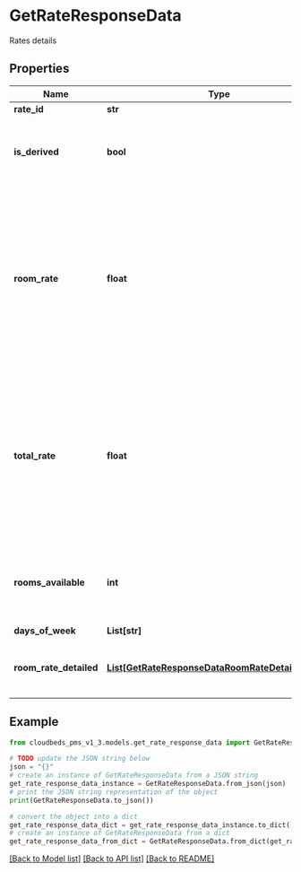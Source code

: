 # GetRateResponseData

Rates details

## Properties

Name | Type | Description | Notes
------------ | ------------- | ------------- | -------------
**rate_id** | **str** | Rate ID | [optional] 
**is_derived** | **bool** | This rate has been derived from another rate | [optional] 
**room_rate** | **float** | Base rate for the room, calculated based on the Room Type ID, selected dates, and promo code. This does not include additional guest charges | [optional] 
**total_rate** | **float** | Total rate for the room, which includes the base rate (roomRate) plus additional costs for extra guests (adults and children) | [optional] 
**rooms_available** | **int** | Number of rooms available, based on the parameters provided | [optional] 
**days_of_week** | **List[str]** |  | [optional] 
**room_rate_detailed** | [**List[GetRateResponseDataRoomRateDetailedInner]**](GetRateResponseDataRoomRateDetailedInner.md) | Detailed information on the rates, if requested | [optional] 

## Example

```python
from cloudbeds_pms_v1_3.models.get_rate_response_data import GetRateResponseData

# TODO update the JSON string below
json = "{}"
# create an instance of GetRateResponseData from a JSON string
get_rate_response_data_instance = GetRateResponseData.from_json(json)
# print the JSON string representation of the object
print(GetRateResponseData.to_json())

# convert the object into a dict
get_rate_response_data_dict = get_rate_response_data_instance.to_dict()
# create an instance of GetRateResponseData from a dict
get_rate_response_data_from_dict = GetRateResponseData.from_dict(get_rate_response_data_dict)
```
[[Back to Model list]](../README.md#documentation-for-models) [[Back to API list]](../README.md#documentation-for-api-endpoints) [[Back to README]](../README.md)


